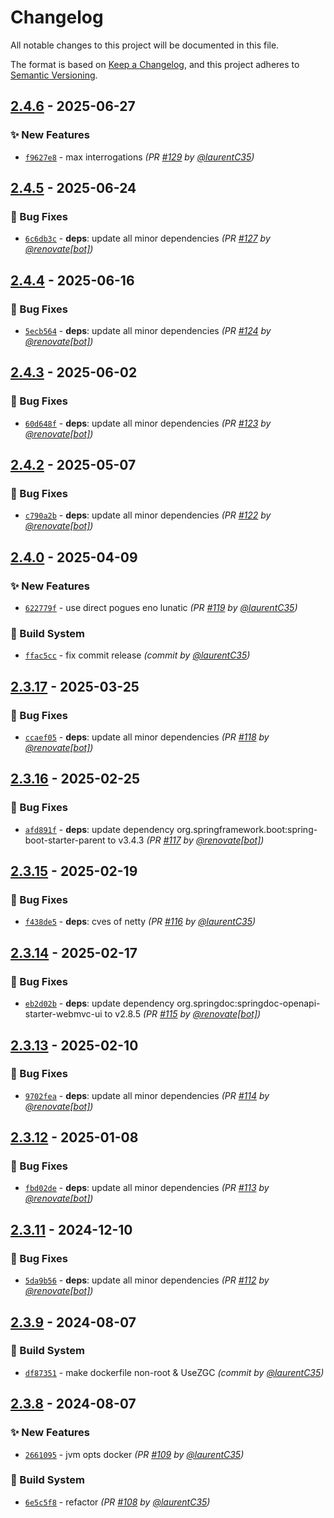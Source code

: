 # Changelog
All notable changes to this project will be documented in this file.

The format is based on [Keep a Changelog](https://keepachangelog.com/en/1.0.0/),
and this project adheres to [Semantic Versioning](https://semver.org/spec/v2.0.0.html).

## [2.4.6] - 2025-06-27
### :sparkles: New Features
- [`f9627e8`](https://github.com/InseeFr/Public-Enemy-Back-Office/commit/f9627e8dadd276293884a4716b22a019a9fec560) - max interrogations *(PR [#129](https://github.com/InseeFr/Public-Enemy-Back-Office/pull/129) by [@laurentC35](https://github.com/laurentC35))*


## [2.4.5] - 2025-06-24
### :bug: Bug Fixes
- [`6c6db3c`](https://github.com/InseeFr/Public-Enemy-Back-Office/commit/6c6db3cda2de743d5fefaddcda6f0e6a22f1c377) - **deps**: update all minor dependencies *(PR [#127](https://github.com/InseeFr/Public-Enemy-Back-Office/pull/127) by [@renovate[bot]](https://github.com/apps/renovate))*


## [2.4.4] - 2025-06-16
### :bug: Bug Fixes
- [`5ecb564`](https://github.com/InseeFr/Public-Enemy-Back-Office/commit/5ecb5642229880e71e82f57eeec3f7ec8db5175e) - **deps**: update all minor dependencies *(PR [#124](https://github.com/InseeFr/Public-Enemy-Back-Office/pull/124) by [@renovate[bot]](https://github.com/apps/renovate))*


## [2.4.3] - 2025-06-02
### :bug: Bug Fixes
- [`60d648f`](https://github.com/InseeFr/Public-Enemy-Back-Office/commit/60d648f73c994fc7b0ec857dcf489c7fd97268c5) - **deps**: update all minor dependencies *(PR [#123](https://github.com/InseeFr/Public-Enemy-Back-Office/pull/123) by [@renovate[bot]](https://github.com/apps/renovate))*


## [2.4.2] - 2025-05-07
### :bug: Bug Fixes
- [`c790a2b`](https://github.com/InseeFr/Public-Enemy-Back-Office/commit/c790a2bf4f808626cde3909dfed4e96eb7b0bf04) - **deps**: update all minor dependencies *(PR [#122](https://github.com/InseeFr/Public-Enemy-Back-Office/pull/122) by [@renovate[bot]](https://github.com/apps/renovate))*


## [2.4.0] - 2025-04-09
### :sparkles: New Features
- [`622779f`](https://github.com/InseeFr/Public-Enemy-Back-Office/commit/622779ff1916df1a44afe6468891799075c29074) - use direct pogues eno lunatic *(PR [#119](https://github.com/InseeFr/Public-Enemy-Back-Office/pull/119) by [@laurentC35](https://github.com/laurentC35))*

### :construction_worker: Build System
- [`ffac5cc`](https://github.com/InseeFr/Public-Enemy-Back-Office/commit/ffac5cc0655d00aba272955749b542615af65021) - fix commit release *(commit by [@laurentC35](https://github.com/laurentC35))*


## [2.3.17] - 2025-03-25
### :bug: Bug Fixes
- [`ccaef05`](https://github.com/InseeFr/Public-Enemy-Back-Office/commit/ccaef053928a932be24d3c0d55a9affca25312ab) - **deps**: update all minor dependencies *(PR [#118](https://github.com/InseeFr/Public-Enemy-Back-Office/pull/118) by [@renovate[bot]](https://github.com/apps/renovate))*


## [2.3.16] - 2025-02-25
### :bug: Bug Fixes
- [`afd891f`](https://github.com/InseeFr/Public-Enemy-Back-Office/commit/afd891fe270312ced8ab91d55469e00e034f9287) - **deps**: update dependency org.springframework.boot:spring-boot-starter-parent to v3.4.3 *(PR [#117](https://github.com/InseeFr/Public-Enemy-Back-Office/pull/117) by [@renovate[bot]](https://github.com/apps/renovate))*


## [2.3.15] - 2025-02-19
### :bug: Bug Fixes
- [`f438de5`](https://github.com/InseeFr/Public-Enemy-Back-Office/commit/f438de526ef2d5c8a1042e76fd7c115a7d2f3bcf) - **deps**: cves of netty *(PR [#116](https://github.com/InseeFr/Public-Enemy-Back-Office/pull/116) by [@laurentC35](https://github.com/laurentC35))*


## [2.3.14] - 2025-02-17
### :bug: Bug Fixes
- [`eb2d02b`](https://github.com/InseeFr/Public-Enemy-Back-Office/commit/eb2d02b4f9150ca183cc008cc4ac9c3a84be79a7) - **deps**: update dependency org.springdoc:springdoc-openapi-starter-webmvc-ui to v2.8.5 *(PR [#115](https://github.com/InseeFr/Public-Enemy-Back-Office/pull/115) by [@renovate[bot]](https://github.com/apps/renovate))*


## [2.3.13] - 2025-02-10
### :bug: Bug Fixes
- [`9702fea`](https://github.com/InseeFr/Public-Enemy-Back-Office/commit/9702feaa6de82e628078e55fa6a7469e1a92d937) - **deps**: update all minor dependencies *(PR [#114](https://github.com/InseeFr/Public-Enemy-Back-Office/pull/114) by [@renovate[bot]](https://github.com/apps/renovate))*


## [2.3.12] - 2025-01-08
### :bug: Bug Fixes
- [`fbd02de`](https://github.com/InseeFr/Public-Enemy-Back-Office/commit/fbd02de1caa58cd4d82c6c7bc912432220ae416d) - **deps**: update all minor dependencies *(PR [#113](https://github.com/InseeFr/Public-Enemy-Back-Office/pull/113) by [@renovate[bot]](https://github.com/apps/renovate))*


## [2.3.11] - 2024-12-10
### :bug: Bug Fixes
- [`5da9b56`](https://github.com/InseeFr/Public-Enemy-Back-Office/commit/5da9b56f1bb07965f32a0b66afd0922085c99840) - **deps**: update all minor dependencies *(PR [#112](https://github.com/InseeFr/Public-Enemy-Back-Office/pull/112) by [@renovate[bot]](https://github.com/apps/renovate))*


## [2.3.9] - 2024-08-07
### :construction_worker: Build System
- [`df87351`](https://github.com/InseeFr/Public-Enemy-Back-Office/commit/df87351ff0daee2eb2730f078cb1e1ae2054cb6e) - make dockerfile non-root & UseZGC *(commit by [@laurentC35](https://github.com/laurentC35))*


## [2.3.8] - 2024-08-07
### :sparkles: New Features
- [`2661095`](https://github.com/InseeFr/Public-Enemy-Back-Office/commit/26610952090aae1504234987cfb617ba093604c9) - jvm opts docker *(PR [#109](https://github.com/InseeFr/Public-Enemy-Back-Office/pull/109) by [@laurentC35](https://github.com/laurentC35))*

### :construction_worker: Build System
- [`6e5c5f8`](https://github.com/InseeFr/Public-Enemy-Back-Office/commit/6e5c5f849f466ae6fa17eaedcb13ed8897036e93) - refactor *(PR [#108](https://github.com/InseeFr/Public-Enemy-Back-Office/pull/108) by [@laurentC35](https://github.com/laurentC35))*

[2.3.8]: https://github.com/InseeFr/Public-Enemy-Back-Office/compare/2.3.7...2.3.8
[2.3.9]: https://github.com/InseeFr/Public-Enemy-Back-Office/compare/2.3.8...2.3.9
[2.3.11]: https://github.com/InseeFr/Public-Enemy-Back-Office/compare/2.3.10...2.3.11
[2.3.12]: https://github.com/InseeFr/Public-Enemy-Back-Office/compare/2.3.11...2.3.12
[2.3.13]: https://github.com/InseeFr/Public-Enemy-Back-Office/compare/2.3.12...2.3.13
[2.3.14]: https://github.com/InseeFr/Public-Enemy-Back-Office/compare/2.3.13...2.3.14
[2.3.15]: https://github.com/InseeFr/Public-Enemy-Back-Office/compare/2.3.14...2.3.15
[2.3.16]: https://github.com/InseeFr/Public-Enemy-Back-Office/compare/2.3.15...2.3.16
[2.3.17]: https://github.com/InseeFr/Public-Enemy-Back-Office/compare/2.3.16...2.3.17
[2.4.0]: https://github.com/InseeFr/Public-Enemy-Back-Office/compare/2.3.17...2.4.0
[2.4.2]: https://github.com/InseeFr/Public-Enemy-Back-Office/compare/2.4.1...2.4.2
[2.4.3]: https://github.com/InseeFr/Public-Enemy-Back-Office/compare/2.4.2...2.4.3
[2.4.4]: https://github.com/InseeFr/Public-Enemy-Back-Office/compare/2.4.3...2.4.4
[2.4.5]: https://github.com/InseeFr/Public-Enemy-Back-Office/compare/2.4.4...2.4.5
[2.4.6]: https://github.com/InseeFr/Public-Enemy-Back-Office/compare/2.4.5...2.4.6
